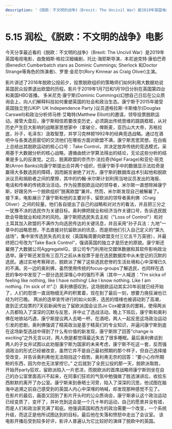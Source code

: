 ```yaml
---
description: '《脱欧：不文明的战争》（Brexit: The Uncivil War）是2019年英国电视电影'
---
```


# 5.15 润松\_《脱欧：不文明的战争》电影

今天分享最近看的《脱欧：不文明的战争》（Brexit: The Uncivil War）是2019年英国电视电影，由詹姆斯·格拉汉姆编剧，托比·海耶斯导演，本尼迪克特·康伯巴奇\(Benedict Cumberbatch stars as Dominic Cummings; Sherlock 和Doctor Strange等角色的饰演者\)、罗里·金尼尔\(Rory Kinnear as Craig Oliver\)主演。

影片讲述了2016年脱欧公投前夕，投票脱欧组织的策略师们如何利用大数据劝说英国民众投票退出欧盟的历程。影片于2019年1月7日和1月19日分别在英国第四台和美国HBO首播。 多米尼克·康宁斯\(Dominic Cummings\)幻想自己日后在公众质询会上，向人们解释科技如何重塑英国的社会和政治生态。康宁斯于2015年接受英国独立党\(UKIP: UK Independence Party \)议员道格拉斯·卡斯维尔\(Douglas Carswell\)和政治分析师马修·艾略特\(Matthew Elliott\)的邀请，领导投票脱欧运动。接管大盘后，康宁斯相信若要改变历史，必须跳出传统思维的跳跳框框，从对历史产生巨大影响的战略家思想家中（拿破仑，俾斯麦，亚历山大大帝，苏格拉底，孙子，毛泽东）汲取智慧，并学习克林顿1992年的经典竞选战略。通过在酒吧中与各类选民密切的交流他们在哪些方面对欧盟不满，康宁斯苦思冥想，在白板上总结出其脱欧运动的核心口号：Take Control，并决定放弃传统的竞选模式，采用基于大数据分析的核心战略，遵循由统计学算法得出的结论，无论这些分析的结果是多么的反直觉。之后，脱离欧盟的奈杰尔·法拉奇\(Nigel Farage\)和亚伦·班克斯\(Arron Banks\)向康宁斯提出合并两个组织，但康宁斯手中的数据显示法拉奇是赢得大多数选民的障碍，因而婉言谢绝了对方。康宁斯的数据库战术引起他和脱欧派议员和捐助者之间的摩擦，其中的约翰·米尔斯计划利用当地议员发出的海报、电话和传单的传统政治活动。作为投票脱欧运动的领导者，米尔斯一直想除掉康宁斯，好跟另外一个脱欧组织”脱离欧盟”兼并。然而，米尔斯发现自己被解雇了。 接下来，电影展示了康宁斯和他的主要对手，留欧派的领导者奥利佛（Craig Oliver）之间的较量。他们各自提出了自己的战略和对对方的看法，并且把三分之一犹豫不决的选民作为关键目标。奥利佛把就业和经济当作关键口号，告诉选民脱欧会导致就业和经济的风险。康宁斯把选民失去主权（"Loss of Control"）和对土耳其加入欧盟的不满作为向选民传达的关键讯息，并且采用“孙子兵法：九地”一章中的战略思想，不去直接对抗留欧派的讯息，而是把他们引入自己定义的“第九战场”，集中宣传选民失去的主权（英国每周要向欧盟支付三亿五千万英镑），并最终把口号改为"Take Back Control"，强调英国的独立才是历史的原貌。康宁斯还雇佣了大数据公司AggregateIQ，该公司专门利用社交媒体数据和其软件影响政治选举。康宁斯还发现有三百万之前从未投票于是在选民数据库中从未登记的沉默的选民。通过实地考察拜访，脱欧派了解了这些选民悲惨的生活处境和心中深埋已久的不满。另一边的奥利佛，虽然使用传统的focus-groups了解选民，也同样在选民的争吵中发现了一部分选民深埋心中的强烈不满（其中一人喊道："I’m sicka of feeling like nothing, like I have nothing! Like I know nothing. Like I am nothing. I’m sick of it!".\[）奥利佛感叹到，这场脱欧运动其实20年前就已经开始了，人们的怨恨一直润物细无声的积累着，现在到了最后一刻，想要力挽狂澜也已经为时已晚。 两派的选举宣传进行的如火如荼，选民的情绪也被调动到了高潮，直到正式投票的7天前新闻传出了留欧派国会议员Jo Cox被谋杀的噩耗，使得两派人员都陷入了深深的沉默与反思，并中止了选战活动。晚上下班后，康宁斯和奥利佛在地铁站巧遇，康宁斯提议两人去喝一杯。在酒吧，两人一起反思这场政治运动引发的悲剧，奥利佛强调了精英政治是基于精英们的专业知识，并逼问康宁斯到底在这场新型选战中得到了什么有价值的新发现，康宁斯除了回答“change is exciting”之外无言以对，两人倒是都觉得最近失去了很多睡眠。最后奥利佛谈到两人的子女并试图以此劝服康宁斯为国家的未来考虑，康宁斯不吃这一套，反而强调政治的形式已经被改变，虽然它并不是自己最初预期的那个样子，但自己选择接受改变，并告诉奥利弗他无法阻挡这个趋势。奥利弗无奈的回答：“要小心你所期盼的东西，因为你也无法掌控它。” 之后就到了全民公投的那一天，脱欧派取胜，开始开party狂欢，留欧派陷入一片悲凉，而脱欧派的首席战略师康宁斯则坐在自己的办公室里面高兴不起来，在同事们狂欢的气氛中勉强做了胜选演讲后，收拾东西默默的离开了办公室。康宁斯来到泰晤士河旁，陷入了深深的沉思，他试图在脑海中追溯之前自己感受到的英国人内心中深埋的呐喊，却发现那种感觉不见了。 在影片的最后，画面又回到了影片开头时的公众质询会，康宁斯承认这个政治运动已经变质了，变坏了，并补充到这会是一个几十年的运动，自己的愿景并没有错，而是人们和政治家充满了瑕疵。他强调英国和西方的政治需要一个改变，一个系统升级，而这正是他所试图达到的目标。最后他在失落和愤怒中走出了会议室。 该电影开播后受到较多好评，影评人普遍认为它比较好的演绎了脱欧中的英国。

